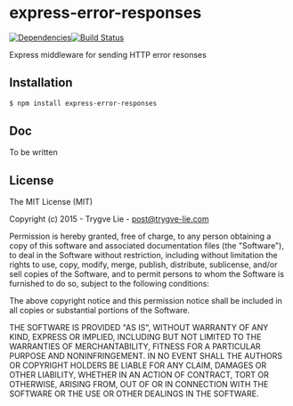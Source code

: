 # express-error-responses

[![Dependencies](https://img.shields.io/david/trygve-lie/express-error-responses.svg?style=flat-square)](https://david-dm.org/trygve-lie/express-error-responses)[![Build Status](http://img.shields.io/travis/trygve-lie/express-error-responses/master.svg?style=flat-square)](https://travis-ci.org/trygve-lie/express-error-responses)


Express middleware for sending HTTP error resonses



## Installation

```bash
$ npm install express-error-responses
```


## Doc

To be written



## License 

The MIT License (MIT)

Copyright (c) 2015 - Trygve Lie - post@trygve-lie.com

Permission is hereby granted, free of charge, to any person obtaining a copy
of this software and associated documentation files (the "Software"), to deal
in the Software without restriction, including without limitation the rights
to use, copy, modify, merge, publish, distribute, sublicense, and/or sell
copies of the Software, and to permit persons to whom the Software is
furnished to do so, subject to the following conditions:

The above copyright notice and this permission notice shall be included in
all copies or substantial portions of the Software.

THE SOFTWARE IS PROVIDED "AS IS", WITHOUT WARRANTY OF ANY KIND, EXPRESS OR
IMPLIED, INCLUDING BUT NOT LIMITED TO THE WARRANTIES OF MERCHANTABILITY,
FITNESS FOR A PARTICULAR PURPOSE AND NONINFRINGEMENT. IN NO EVENT SHALL THE
AUTHORS OR COPYRIGHT HOLDERS BE LIABLE FOR ANY CLAIM, DAMAGES OR OTHER
LIABILITY, WHETHER IN AN ACTION OF CONTRACT, TORT OR OTHERWISE, ARISING FROM,
OUT OF OR IN CONNECTION WITH THE SOFTWARE OR THE USE OR OTHER DEALINGS IN
THE SOFTWARE.